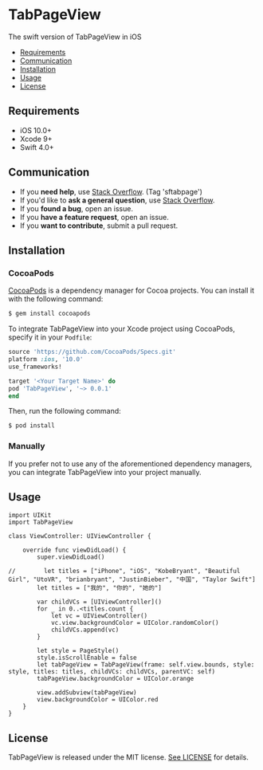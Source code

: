 # TabPageView
The swift version of TabPageView in iOS

- [Requirements](#requirements)
- [Communication](#communication)
- [Installation](#installation)
- [Usage](#usage)
- [License](#license)

## Requirements

- iOS 10.0+
- Xcode 9+
- Swift 4.0+

## Communication

- If you **need help**, use [Stack Overflow](http://stackoverflow.com/questions). (Tag 'sftabpage')
- If you'd like to **ask a general question**, use [Stack Overflow](http://stackoverflow.com/questions).
- If you **found a bug**, open an issue.
- If you **have a feature request**, open an issue.
- If you **want to contribute**, submit a pull request.

## Installation

### CocoaPods

[CocoaPods](http://cocoapods.org) is a dependency manager for Cocoa projects. You can install it with the following command:

```bash
$ gem install cocoapods
```

To integrate TabPageView into your Xcode project using CocoaPods, specify it in your `Podfile`:

```ruby
source 'https://github.com/CocoaPods/Specs.git'
platform :ios, '10.0'
use_frameworks!

target '<Your Target Name>' do
pod 'TabPageView', '~> 0.0.1'
end
```

Then, run the following command:

```bash
$ pod install
```

### Manually

If you prefer not to use any of the aforementioned dependency managers, you can integrate TabPageView into your project manually.

## Usage

```
import UIKit
import TabPageView

class ViewController: UIViewController {

    override func viewDidLoad() {
        super.viewDidLoad()
        
//        let titles = ["iPhone", "iOS", "KobeBryant", "Beautiful Girl", "UtoVR", "brianbryant", "JustinBieber", "中国", "Taylor Swift"]
        let titles = ["我的", "你的", "她的"]
        
        var childVCs = [UIViewController]()
        for _ in 0..<titles.count {
            let vc = UIViewController()
            vc.view.backgroundColor = UIColor.randomColor()
            childVCs.append(vc)
        }
        
        let style = PageStyle()
        style.isScrollEnable = false
        let tabPageView = TabPageView(frame: self.view.bounds, style: style, titles: titles, childVCs: childVCs, parentVC: self)
        tabPageView.backgroundColor = UIColor.orange
        
        view.addSubview(tabPageView)
        view.backgroundColor = UIColor.red
    }
}
```


## License

TabPageView is released under the MIT license. [See LICENSE](https://github.com/brianbryant/TabPageView/LICENSE) for details.

